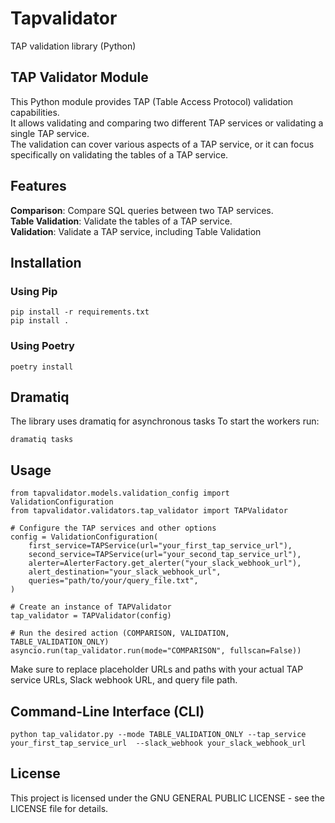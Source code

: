 # Tapvalidator

TAP validation library (Python)

## TAP Validator Module

This Python module provides TAP (Table Access Protocol) validation capabilities.<br>
It allows validating and comparing two different TAP services or validating a single TAP service. <br>
The validation can cover various aspects of a TAP service, or it can focus specifically on validating the tables of a TAP service.

## Features

**Comparison**: Compare SQL queries between two TAP services.<br>
**Table Validation**: Validate the tables of a TAP service.<br>
**Validation**: Validate a TAP service, including Table Validation<br>


## Installation

### Using Pip

    pip install -r requirements.txt
    pip install .

### Using Poetry

    poetry install



## Dramatiq

The library uses dramatiq for asynchronous tasks
To start the workers run:

    dramatiq tasks


## Usage

    from tapvalidator.models.validation_config import ValidationConfiguration
    from tapvalidator.validators.tap_validator import TAPValidator

    # Configure the TAP services and other options
    config = ValidationConfiguration(
        first_service=TAPService(url="your_first_tap_service_url"),
        second_service=TAPService(url="your_second_tap_service_url"),
        alerter=AlerterFactory.get_alerter("your_slack_webhook_url"),
        alert_destination="your_slack_webhook_url",
        queries="path/to/your/query_file.txt",
    )

    # Create an instance of TAPValidator
    tap_validator = TAPValidator(config)

    # Run the desired action (COMPARISON, VALIDATION, TABLE_VALIDATION_ONLY)
    asyncio.run(tap_validator.run(mode="COMPARISON", fullscan=False))


Make sure to replace placeholder URLs and paths with your actual TAP service URLs, Slack webhook URL, and query file path.


## Command-Line Interface (CLI)

    python tap_validator.py --mode TABLE_VALIDATION_ONLY --tap_service your_first_tap_service_url  --slack_webhook your_slack_webhook_url

## License

This project is licensed under the GNU GENERAL PUBLIC LICENSE - see the LICENSE file for details.
